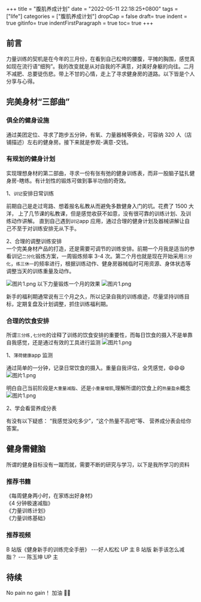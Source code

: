 +++
title = "腹肌养成计划"
date = "2022-05-11 22:18:25+0800"
tags = ["life"]
categories = ["腹肌养成计划"]
dropCap = false
draft= true
indent = true
gitinfo= true
indentFirstParagraph = true
toc= true
+++

<!--

 -->

## 前言

力量训练的契机是在今年的三月份，在看到自己松垮的腰腹，平摊的胸围，感觉真如现在流行语“细狗”。我的改变就是从对自我的不满意，对美好身躯的向往。二月不减肥、总要徒伤悲。带上不甘的心情，走上了寻求健身房的道路。以下皆是个人分享与心得。

## 完美身材“三部曲”

### 俱全的健身设施

通过美团定位、寻求了跑步五分钟，有氧、力量器械等俱全，可容纳 320 人（店铺描述）左右的健身房。接下来就是参观-满意-交钱。

### 有规划的健身计划

实现理想身材的第二部曲，寻求一份有张有弛的健身训练表，而非一股脑子猛扎健身房-瞎练。有计划性的锻炼可做到事半功倍的奇效。

1、`训记`安排日常训练

前期自己是走过弯路、想着报名私教从而避免多数健身入门的坑。花费了 1500 大洋， 上了几节课的私教课，但是感觉收获不如意，没有很可靠的训练计划、及训练动作讲解。 直到自己遇到`训记`app 应用，通过合理的健身计划及器械讲解让自己不至于对训练安排无从下手。

2、合理的调整训练安排  
一个完美身材产品的打造，还是需要可调节的训练安排。前期一个月我是适当的参看训记`二分化`锻炼方案，一周锻炼频率 3-4 次。第二个月也就是现在开始采用`三分化`，`练三休一`的频率进行，根据训练动作、健身房器械临时可用资源、身体状态等调整当天的训练重量及动作。

![图片1.png](/images/life/202304健身记录.jpg)
以下力量锻炼一个月的效果
![图片1.png](/images/life/锻炼一个月.jpg)

新手的福利期通常说有三个月之久，所以记录自我的训练痕迹，尽量坚持训练目标，定期复盘及计划调整，抓住训练福利期。

### 合理的饮食安排

所谓`三分练,七分吃`的诠释了训练的饮食安排的重要性，而每日饮食的摄入不是单靠自我感觉，还是通过有效的工具进行监测
![图片1.png](/images/life/晚餐前训练.png)

1、`薄荷健康`app 监测

通过简单的一分钟，记录日常饮食的摄入。重量自我评估，全凭感觉，😄😄😄
![图片1.png](/images/life/饮食记录.jpg)

明白自己当前阶段是`大重量减脂`、还是`小重量增肌`,理解所谓的饮食上的`热量盈余`概念
![图片1.png](/images/life/热量摄入.png)

2、学会看营养成分表

有没有以下疑惑： “我感觉没吃多少”，“这个热量不高吧”等、 营养成分表会给你答案。

## 健身需健脑

所谓的健身目标没有一蹴而就，需要不断的研究与学习，以下是我所学习的资料

### 推荐书籍

《每周健身两小时，在家练出好身材》  
《4 分钟极速减脂》  
《力量训练计划》  
《力量训练基础》

### 推荐视频

B 站版《健身新手的训练完全手册》 ---好人松松 UP 主
B 站版 新手该怎么减脂？ --- 陈玉坤 UP 主

## 待续

No pain no gain！ 加油 💪💪

